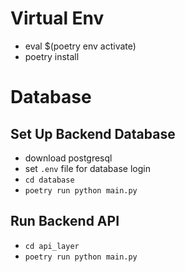 # Virtual Env
- eval $(poetry env activate)
- poetry install

# Database
## Set Up Backend Database
- download postgresql
- set `.env` file for database login
- `cd database`
- `poetry run python main.py`

## Run Backend API
- `cd api_layer`
- `poetry run python main.py`